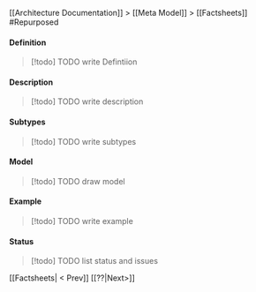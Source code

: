 [[Architecture Documentation]] > [[Meta Model]] > [[Factsheets]]
#Repurposed  

#### Definition
>[!todo] TODO
> write Defintiion
#### Description
>[!todo] TODO
> write description
#### Subtypes
>[!todo] TODO
> write subtypes
#### Model
>[!todo] TODO
> draw model
#### Example
>[!todo] TODO
> write example
#### Status
>[!todo] TODO
> list status and issues

[[Factsheets| < Prev]]   [[??|Next>]]